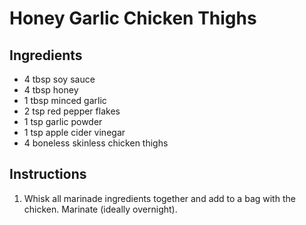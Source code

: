 # Honey Garlic Chicken Thighs

## Ingredients

- 4 tbsp soy sauce
- 4 tbsp honey
- 1 tbsp minced garlic
- 2 tsp red pepper flakes
- 1 tsp garlic powder
- 1 tsp apple cider vinegar
- 4 boneless skinless chicken thighs

## Instructions

1. Whisk all marinade ingredients together and add to a bag with the chicken. Marinate (ideally overnight).